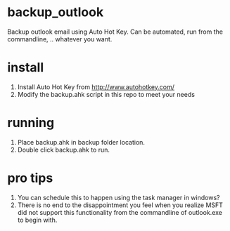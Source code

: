 backup_outlook
==============

Backup outlook email using Auto Hot Key.  Can be automated, run from the commandline, .. whatever you want.

install
==============
1.  Install Auto Hot Key from http://www.autohotkey.com/
2.  Modify the backup.ahk script in this repo to meet your needs

running
==============
1.  Place backup.ahk in backup folder location. 
2.  Double click backup.ahk to run. 

pro tips
==============
1.  You can schedule this to happen using the task manager in windows?
2.  There is no end to the disappointment you feel when you realize MSFT did not support this functionality from the commandline of outlook.exe to begin with.  

